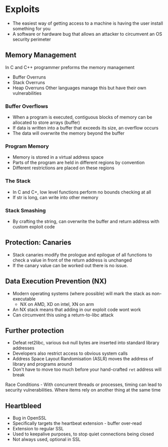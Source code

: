 # Exploits

- The easiest way of getting access to a machine is having the user install something for you
- A software or hardware bug that allows an attacker to circumvent an OS security perimeter

## Memory Management
In C and C++ programmer preforms the memory management
- Buffer Overruns
- Stack Overruns
- Heap Overruns
Other languages manage this but have their own vulnerabilities
### Buffer Overflows
- When a program is executed, contiguous blocks of memory can be allocated to store arrays (buffer)
- If data is written into a buffer that exceeds its size, an overflow occurs
- The data will overwrite the memory beyond the buffer
### Program Memory
- Memory is stored in a virtual address space
- Parts of the program are held in different regions by convention
- Different restrictions are placed on these regions
### The Stack
- In C and C+, low level functions perform no bounds checking at all
- If str is long, can write into other memory
### Stack Smashing
- By crafting the string, can overwrite the buffer and return address with custom exploit code

## Protection: Canaries
- Stack canaries modify the prologue and epilogue of all functions to check a value in front of the return address is unchanged
- If the canary value can be worked out there is no issue. 

## Data Execution Prevention (NX)
- Modern operating systems (where possible) will mark the stack as non-executable
	- NX on AMD, XD on intel, XN on arm
- An NX stack means that adding in our exploit code wont work
- Can circumvent this using a return-to-libc attack

## Further protection
- Defeat ret2libc, various `0x0` null bytes are inserted into standard library addresses
- Developers also restrict access to obvious system calls
- Address Space Layout Randomisation (ASLR) moves the address of library and programs around
- Don't have to move too much before your hand-crafted `ret` address will break


Race Conditions - With concurrent threads or processes, timing can lead to security vulnerabilities. Where items rely on another thing at the same time
## Heartbleed
- Bug in OpenSSL
- Specifically targets the heartbeat extension - buffer over-read
- Extension to regular SSL
- Used to keepalive purposes, to stop quiet connections being closed
- Not always used, optional in SSL
